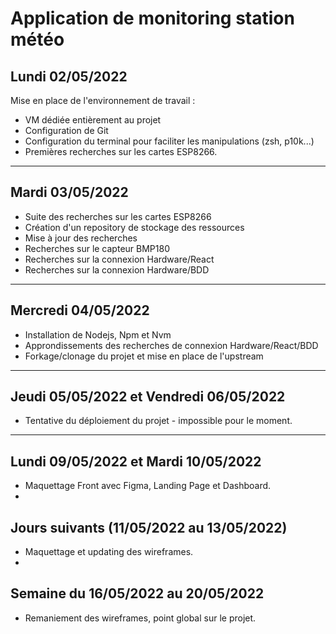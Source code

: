 # Application de monitoring station météo

## Lundi 02/05/2022

<p>Mise en place de l'environnement de travail : 
<ul>
<li>VM dédiée entièrement au projet</li>
<li>Configuration de Git</li>
<li>Configuration du terminal pour faciliter les manipulations (zsh, p10k...)</li>
<li>Premières recherches sur les cartes ESP8266.</li>
</p>
</ul>

<hr>

## Mardi 03/05/2022

<ul>
<li>Suite des recherches sur les cartes ESP8266</li>
<li>Création d'un repository de stockage des ressources</li>
<li>Mise à jour des recherches</li>
<li>Recherches sur le capteur BMP180</li>
<li>Recherches sur la connexion Hardware/React</li>
<li>Recherches sur la connexion Hardware/BDD</li>
</ul>

<hr>

## Mercredi 04/05/2022

<ul>
<li>Installation de Nodejs, Npm et Nvm</li>
<li>Approndissements des recherches de connexion Hardware/React/BDD</li>
<li>Forkage/clonage du projet et mise en place de l'upstream</li>
</ul>

<hr>

## Jeudi 05/05/2022 et Vendredi 06/05/2022

<ul>
<li>Tentative du déploiement du projet - impossible pour le moment.</li>
</ul>

<hr>

## Lundi 09/05/2022 et Mardi 10/05/2022 

<ul>
<li>Maquettage Front avec Figma, Landing Page et Dashboard.<li>
</ul>

## Jours suivants (11/05/2022 au 13/05/2022)

<ul>
<li>Maquettage et updating des wireframes.<li>
</ul>

## Semaine du 16/05/2022 au 20/05/2022

<ul>
<li>Remaniement des wireframes, point global sur le projet.</li>
</ul>